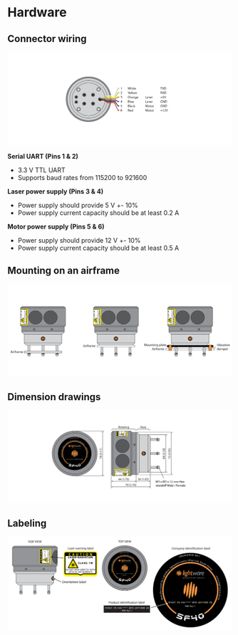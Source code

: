 # Hardware

## Connector wiring

<div style="text-align:center"><img src ="images/wiring.svg"/></div>


**Serial UART (Pins 1 & 2)**

- 3.3 V TTL UART
- Supports baud rates from 115200 to 921600

**Laser power supply (Pins 3 & 4)**

- Power supply should provide 5 V +- 10%
- Power supply current capacity should be at least 0.2 A

**Motor power supply (Pins 5 & 6)**

- Power supply should provide 12 V +- 10%
- Power supply current capacity should be at least 0.5 A

<div style="page-break-after: always;"></div>

## Mounting on an airframe

<div style="text-align:center"><img src ="images/mounting.svg"/></div>

## Dimension drawings

<div style="text-align:center"><img src ="images/dimensions.svg"/></div>

<div style="page-break-after: always;"></div>

## Labeling

<div style="text-align:center"><img src ="images/labels.svg"/></div>